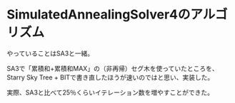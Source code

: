 # SimulatedAnnealingSolver4のアルゴリズム

やっていることはSA3と一緒。

SA3で「累積和+累積和MAX」の（非再帰）セグ木を使っていたところを、Starry Sky Tree + BITで書き直したほうが速いのではと思い、実装した。

実際、SA3と比べて25％くらいイテレーション数を増やすことができた。